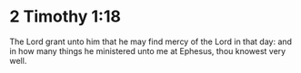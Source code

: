 # 2 Timothy 1:18

The Lord grant unto him that he may find mercy of the Lord in that day: and in how many things he ministered unto me at Ephesus, thou knowest very well.
